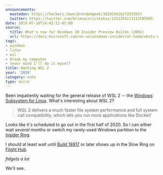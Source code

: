 ```yaml
---
announcements:
  mastodon: https://hackers.town/@randomgeek/102453426272533557
  twitter: https://twitter.com/brianwisti/status/1151254113113595905
date: 2019-07-16T14:42:12-07:00
source:
  title: What's new for Windows 10 Insider Preview Builds (20H1)
  url: https://docs.microsoft.com/en-us/windows-insider/at-home/whats-new-wip-at-home-20h1
tags:
- windows
- linux
- wsl
- break my computer
- never mind I'll do it myself
title: Wanting WSL 2
year: '2019'
category: note
type: micro
---
```


Been impatiently waiting for the general release of WSL 2 -- the [Windows
Subsystem for Linux][]. What's interesting about WSL 2?

[Windows Subsystem for Linux]: https://docs.microsoft.com/en-us/windows/wsl/about

> WSL 2 delivers a much faster file system performance and full system call
> compatibility, which lets you run more applications like Docker!

Looks like it's scheduled to go out in the first half of 2020.  So I can either
wait *several* months or switch my rarely-used Windows partition to the [Insider
Ring][].

[Insider Ring]: https://insider.windows.com/en-us/how-to-overview/

I should at least wait until [Build 18917][] or later shows up in the Slow Ring
on [Flight Hub][].

[Build 18917]: https://blogs.windows.com/windowsexperience/2019/06/12/announcing-windows-10-insider-preview-build-18917/#VhwdYU5EDiYa7XDx.97

[Flight Hub]: https://docs.microsoft.com/en-us/windows-insider/flight-hub/

*fidgets a lot*

We'll see.
